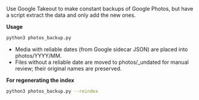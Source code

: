 Use Google Takeout to make constant backups of Google Photos, but have a script extract the data and only add the new ones.

**Usage**
```sh
python3 photos_backup.py
```

- Media with reliable dates (from Google sidecar JSON) are placed into photos/YYYY/MM.
- Files without a reliable date are moved to photos/_undated for manual review; their original names are preserved.

**For regenerating the index**
```sh
python3 photos_backup.py --reindex
```